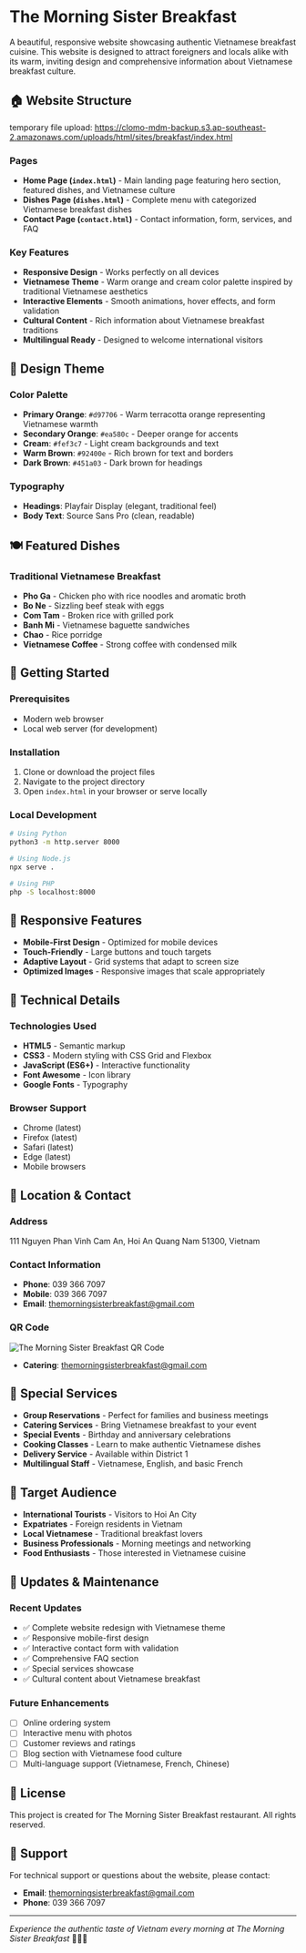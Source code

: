 # The Morning Sister Breakfast

A beautiful, responsive website showcasing authentic Vietnamese breakfast cuisine. This website is designed to attract foreigners and locals alike with its warm, inviting design and comprehensive information about Vietnamese breakfast culture.

## 🏠 Website Structure
temporary file upload: https://clomo-mdm-backup.s3.ap-southeast-2.amazonaws.com/uploads/html/sites/breakfast/index.html

### Pages
- **Home Page (`index.html`)** - Main landing page featuring hero section, featured dishes, and Vietnamese culture
- **Dishes Page (`dishes.html`)** - Complete menu with categorized Vietnamese breakfast dishes
- **Contact Page (`contact.html`)** - Contact information, form, services, and FAQ

### Key Features
- **Responsive Design** - Works perfectly on all devices
- **Vietnamese Theme** - Warm orange and cream color palette inspired by traditional Vietnamese aesthetics
- **Interactive Elements** - Smooth animations, hover effects, and form validation
- **Cultural Content** - Rich information about Vietnamese breakfast traditions
- **Multilingual Ready** - Designed to welcome international visitors

## 🎨 Design Theme

### Color Palette
- **Primary Orange**: `#d97706` - Warm terracotta orange representing Vietnamese warmth
- **Secondary Orange**: `#ea580c` - Deeper orange for accents
- **Cream**: `#fef3c7` - Light cream backgrounds and text
- **Warm Brown**: `#92400e` - Rich brown for text and borders
- **Dark Brown**: `#451a03` - Dark brown for headings

### Typography
- **Headings**: Playfair Display (elegant, traditional feel)
- **Body Text**: Source Sans Pro (clean, readable)

## 🍽️ Featured Dishes

### Traditional Vietnamese Breakfast
- **Pho Ga** - Chicken pho with rice noodles and aromatic broth
- **Bo Ne** - Sizzling beef steak with eggs
- **Com Tam** - Broken rice with grilled pork
- **Banh Mi** - Vietnamese baguette sandwiches
- **Chao** - Rice porridge
- **Vietnamese Coffee** - Strong coffee with condensed milk

## 🚀 Getting Started

### Prerequisites
- Modern web browser
- Local web server (for development)

### Installation
1. Clone or download the project files
2. Navigate to the project directory
3. Open `index.html` in your browser or serve locally

### Local Development
```bash
# Using Python
python3 -m http.server 8000

# Using Node.js
npx serve .

# Using PHP
php -S localhost:8000
```

## 📱 Responsive Features

- **Mobile-First Design** - Optimized for mobile devices
- **Touch-Friendly** - Large buttons and touch targets
- **Adaptive Layout** - Grid systems that adapt to screen size
- **Optimized Images** - Responsive images that scale appropriately

## 🔧 Technical Details

### Technologies Used
- **HTML5** - Semantic markup
- **CSS3** - Modern styling with CSS Grid and Flexbox
- **JavaScript (ES6+)** - Interactive functionality
- **Font Awesome** - Icon library
- **Google Fonts** - Typography

### Browser Support
- Chrome (latest)
- Firefox (latest)
- Safari (latest)
- Edge (latest)
- Mobile browsers

## 📍 Location & Contact

### Address
111 Nguyen Phan Vinh
Cam An, Hoi An
Quang Nam 51300, Vietnam

### Contact Information
- **Phone**: 039 366 7097
- **Mobile**: 039 366 7097
- **Email**: themorningsisterbreakfast@gmail.com

### QR Code
![The Morning Sister Breakfast QR Code](images/qr_with_logo_clean.png)
- **Catering**: themorningsisterbreakfast@gmail.com

## 🌟 Special Services

- **Group Reservations** - Perfect for families and business meetings
- **Catering Services** - Bring Vietnamese breakfast to your event
- **Special Events** - Birthday and anniversary celebrations
- **Cooking Classes** - Learn to make authentic Vietnamese dishes
- **Delivery Service** - Available within District 1
- **Multilingual Staff** - Vietnamese, English, and basic French

## 🎯 Target Audience

- **International Tourists** - Visitors to Hoi An City
- **Expatriates** - Foreign residents in Vietnam
- **Local Vietnamese** - Traditional breakfast lovers
- **Business Professionals** - Morning meetings and networking
- **Food Enthusiasts** - Those interested in Vietnamese cuisine

## 🔄 Updates & Maintenance

### Recent Updates
- ✅ Complete website redesign with Vietnamese theme
- ✅ Responsive mobile-first design
- ✅ Interactive contact form with validation
- ✅ Comprehensive FAQ section
- ✅ Special services showcase
- ✅ Cultural content about Vietnamese breakfast

### Future Enhancements
- [ ] Online ordering system
- [ ] Interactive menu with photos
- [ ] Customer reviews and ratings
- [ ] Blog section with Vietnamese food culture
- [ ] Multi-language support (Vietnamese, French, Chinese)

## 📄 License

This project is created for The Morning Sister Breakfast restaurant. All rights reserved.

## 🤝 Support

For technical support or questions about the website, please contact:
- **Email**: themorningsisterbreakfast@gmail.com
- **Phone**: 039 366 7097

---

*Experience the authentic taste of Vietnam every morning at The Morning Sister Breakfast* 🌅🇻🇳
